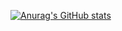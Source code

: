 [![Anurag's GitHub stats](https://github-readme-stats.vercel.app/api?username=Turing-bot)](https://github.com/anuraghazra/github-readme-stats)
